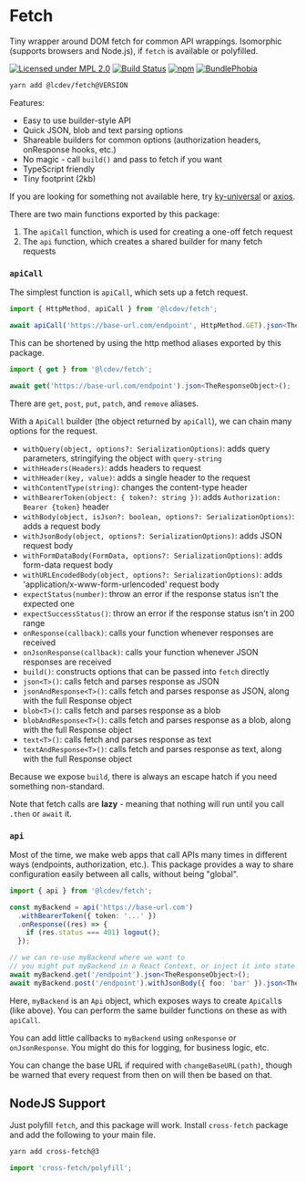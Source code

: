 # Fetch
Tiny wrapper around DOM fetch for common API wrappings. Isomorphic (supports browsers and Node.js), if `fetch` is available or polyfilled.

[![Licensed under MPL 2.0](https://img.shields.io/badge/license-MPL_2.0-green.svg)](https://www.mozilla.org/en-US/MPL/2.0/)
[![Build Status](https://github.com/launchcodedev/fetch/workflows/CI/badge.svg)](https://github.com/launchcodedev/fetch/actions)
[![npm](https://img.shields.io/npm/v/@lcdev/fetch.svg)](https://www.npmjs.com/package/@lcdev/fetch)
[![BundlePhobia](https://badgen.net/bundlephobia/minzip/@lcdev/fetch)](https://bundlephobia.com/result?p=@lcdev/fetch@latest)

```bash
yarn add @lcdev/fetch@VERSION
```

Features:
- Easy to use builder-style API
- Quick JSON, blob and text parsing options
- Shareable builders for common options (authorization headers, onResponse hooks, etc.)
- No magic - call `build()` and pass to fetch if you want
- TypeScript friendly
- Tiny footprint (2kb)

If you are looking for something not available here, try [ky-universal](https://github.com/sindresorhus/ky-universal) or [axios](https://github.com/axios/axios).

There are two main functions exported by this package:

1. The `apiCall` function, which is used for creating a one-off fetch request
2. The `api` function, which creates a shared builder for many fetch requests

### `apiCall`
The simplest function is `apiCall`, which sets up a fetch request.

```typescript
import { HttpMethod, apiCall } from '@lcdev/fetch';

await apiCall('https://base-url.com/endpoint', HttpMethod.GET).json<TheResponseObject>();
```

This can be shortened by using the http method aliases exported by this package.

```typescript
import { get } from '@lcdev/fetch';

await get('https://base-url.com/endpoint').json<TheResponseObject>();
```

There are `get`, `post`, `put`, `patch`, and `remove` aliases.

With a `ApiCall` builder (the object returned by `apiCall`), we can chain many options for the request.

- `withQuery(object, options?: SerializationOptions)`: adds query parameters, stringifying the object with `query-string`
- `withHeaders(Headers)`: adds headers to request
- `withHeader(key, value)`: adds a single header to the request
- `withContentType(string)`: changes the content-type header
- `withBearerToken(object: { token?: string })`: adds `Authorization: Bearer {token}` header
- `withBody(object, isJson?: boolean, options?: SerializationOptions)`: adds a request body
- `withJsonBody(object, options?: SerializationOptions)`: adds JSON request body
- `withFormDataBody(FormData, options?: SerializationOptions)`: adds form-data request body
- `withURLEncodedBody(object, options?: SerializationOptions)`: adds 'application/x-www-form-urlencoded' request body
- `expectStatus(number)`: throw an error if the response status isn't the expected one
- `expectSuccessStatus()`: throw an error if the response status isn't in 200 range
- `onResponse(callback)`: calls your function whenever responses are received
- `onJsonResponse(callback)`: calls your function whenever JSON responses are received
- `build()`: constructs options that can be passed into `fetch` directly
- `json<T>()`: calls fetch and parses response as JSON
- `jsonAndResponse<T>()`: calls fetch and parses response as JSON, along with the full Response object
- `blob<T>()`: calls fetch and parses response as a blob
- `blobAndResponse<T>()`: calls fetch and parses response as a blob, along with the full Response object
- `text<T>()`: calls fetch and parses response as text
- `textAndResponse<T>()`: calls fetch and parses response as text, along with the full Response object

Because we expose `build`, there is always an escape hatch if you need something non-standard.

Note that fetch calls are **lazy** - meaning that nothing will run until you call `.then` or `await` it.

### `api`
Most of the time, we make web apps that call APIs many times in different ways (endpoints, authorization, etc.).
This package provides a way to share configuration easily between all calls, without being "global".

```typescript
import { api } from '@lcdev/fetch';

const myBackend = api('https://base-url.com')
  .withBearerToken({ token: '...' })
  .onResponse((res) => {
    if (res.status === 401) logout();
  });

// we can re-use myBackend where we want to
// you might put myBackend in a React Context, or inject it into state management
await myBackend.get('/endpoint').json<TheResponseObject>();
await myBackend.post('/endpoint').withJsonBody({ foo: 'bar' }).json<TheOtherResponse>();
```

Here, `myBackend` is an `Api` object, which exposes ways to create `ApiCall`s (like above).
You can perform the same builder functions on these as with `apiCall`.

You can add little callbacks to `myBackend` using `onResponse` or `onJsonResponse`. You might
do this for logging, for business logic, etc.

You can change the base URL if required with `changeBaseURL(path)`, though be warned that 
every request from then on will then be based on that.

## NodeJS Support
Just polyfill `fetch`, and this package will work. Install `cross-fetch` package and add the following to your main file.

```bash
yarn add cross-fetch@3
```

```typescript
import 'cross-fetch/polyfill';
```
